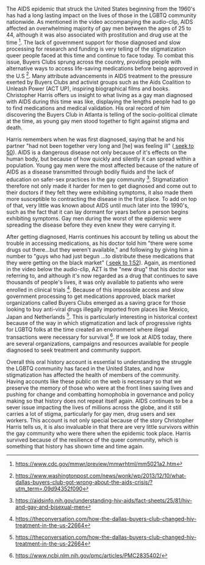 
<div class="sidepanel">
              <!-- This is the div where all the popcorn action will hapen -->
              <div id="popcorn-container">
              </div>
            </div>

The AIDS epidemic that struck the United States beginning from the 1960's has had a long lasting impact on the lives of those in the LGBTQ community nationwide. As mentioned in the video accompanying the audio-clip, AIDS affected an overwhelming majority of gay men between the ages of 25 to 44, although it was also associated with prostitution and drug use at the time [^first]. The lack of government support for those diagnosed and slow processing for research and funding is very telling of the stigmatization queer people faced at this time and continue to face today. To combat this issue, Buyers Clubs sprung across the country, providing people with alternative ways to access life-saving medications before being approved in the U.S [^second]. Many attribute advancements in AIDS treatment to the pressure exerted by Buyers Clubs and activist groups such as the Aids Coalition to Unleash Power (ACT UP), inspiring biographical films and books. Christopher Harris offers us insight to what living as a gay man diagnosed with AIDS during this time was like, displaying the lengths people had to go to find medications and medical validation. His oral record of him discovering the Buyers Club in Atlanta is telling of the socio-political climate at the time, as young gay men stood together to fight against stigma and death. 

Harris remembers when he was first diagnosed, saying that he and his partner "had not been together very long and [he] was feeling ill" (<a href="#" onclick="javascript:seek(50)"> seek to 50</a>). AIDS is a dangerous disease not only because of it's effects on the human body, but because of how quickly and silently it can spread within a population. Young gay men were the most affected because of the nature of AIDS as a disease transmitted through bodily fluids and the lack of education on safer-sex practices in the gay community [^third]. Stigmatization therefore not only made it harder for men to get diagnosed and come out to their doctors if they felt they were exhibiting symptoms, it also made them more susceptible to contracting the disease in the first place.  To add on top of that, very little was known about AIDS until much later into the 1990's, such as the fact that it can lay dormant for years before a person begins exhibiting symptoms. Gay men during the worst of the epidemic were spreading the disease before they even knew they were carrying it.

After getting diagnosed, Harris continues his account by telling us about the trouble in accessing medications, as his doctor told him "there were some drugs out there…but they weren't available," and following by giving him a number to "guys who had just begun …to distribute these medications that they were getting on the black market" (<a href="#" onclick="javascript:seek(135)"> seek to 1:52</a>). Again, as mentioned in the video below the audio-clip, AZT is the "new drug" that his doctor was referring to, and although it's now regarded as a drug that continues to save thousands of people's lives, it was only available to patients who were enrolled in clinical trials [^fourth]. Because of this impossible access and slow government processing to get medications approved, black market organizations called Buyers Clubs emerged as a saving grace for those looking to buy anti-viral drugs illegally imported from places like Mexico, Japan and Netherlands [^fifth]. This is particularly interesting in historical context because of the way in which stigmatization and lack of progressive rights for LGBTQ folks at the time created an environment where illegal transactions were necessary for survival [^sixth]. If we look at AIDS today, there are several organizations, campaigns and resources available for people diagnosed to seek treatment and community support.

Overall this oral history account is essential to understanding the struggle the LGBTQ community has faced in the United States, and how stigmatization has affected the health of members of the community. Having accounts like these public on the web is necessary so that we preserve the memory of those who were at the front lines saving lives and pushing for change and combatting homophobia in governance and policy making so that history does not repeat itself again. AIDS continues to be a sever issue impacting the lives of millions across the globe, and it still carries a lot of stigma, particularly for gay men, drug users and sex workers. This account is not only special because of the story Christopher Harris tells us, it is also invaluable in that there are very little survivors within the gay community who were there when the epidemic took place. Harris survived because of the resilience of the queer community, which is something that history has shown time and time again.  

[^first]:https://www.cdc.gov/mmwr/preview/mmwrhtml/mm5021a2.htm
[^second]:https://www.washingtonpost.com/news/wonk/wp/2013/12/10/what-dallas-buyers-club-got-wrong-about-the-aids-crisis/?utm_term=.09d94352f090
[^third]:https://aidsinfo.nih.gov/understanding-hiv-aids/fact-sheets/25/81/hiv-and-gay-and-bisexual-men
[^fourth]:https://theconversation.com/how-the-dallas-buyers-club-changed-hiv-treatment-in-the-us-22664
[^fifth]:https://theconversation.com/how-the-dallas-buyers-club-changed-hiv-treatment-in-the-us-22664
[^sixth]:https://www.ncbi.nlm.nih.gov/pmc/articles/PMC2835402/
